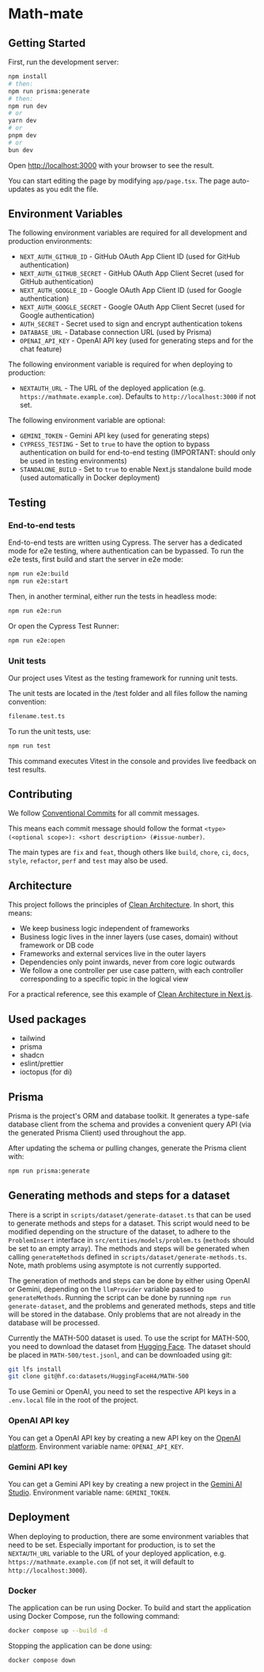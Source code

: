 # Math-mate

## Getting Started

First, run the development server:

```bash
npm install
# then:
npm run prisma:generate
# then:
npm run dev
# or
yarn dev
# or
pnpm dev
# or
bun dev
```

Open [http://localhost:3000](http://localhost:3000) with your browser to see the result.

You can start editing the page by modifying `app/page.tsx`. The page auto-updates as you edit the file.

## Environment Variables

The following environment variables are required for all development and production environments:

- `NEXT_AUTH_GITHUB_ID` - GitHub OAuth App Client ID (used for GitHub authentication)
- `NEXT_AUTH_GITHUB_SECRET` - GitHub OAuth App Client Secret (used for GitHub authentication)
- `NEXT_AUTH_GOOGLE_ID` - Google OAuth App Client ID (used for Google authentication)
- `NEXT_AUTH_GOOGLE_SECRET` - Google OAuth App Client Secret (used for Google authentication)
- `AUTH_SECRET` - Secret used to sign and encrypt authentication tokens
- `DATABASE_URL` - Database connection URL (used by Prisma)
- `OPENAI_API_KEY` - OpenAI API key (used for generating steps and for the chat feature)

The following environment variable is required for when deploying to production:

- `NEXTAUTH_URL` - The URL of the deployed application (e.g. `https://mathmate.example.com`). Defaults to `http://localhost:3000` if not set.

The following environment variable are optional:

- `GEMINI_TOKEN` - Gemini API key (used for generating steps)
- `CYPRESS_TESTING` - Set to `true` to have the option to bypass authentication on build for end-to-end testing (IMPORTANT: should only be used in testing environments)
- `STANDALONE_BUILD` - Set to `true` to enable Next.js standalone build mode (used automatically in Docker deployment)

## Testing

### End-to-end tests

End-to-end tests are written using Cypress. The server has a dedicated mode for e2e testing, where authentication can be bypassed. To run the e2e tests, first build and start the server in e2e mode:

```bash
npm run e2e:build
npm run e2e:start
```

Then, in another terminal, either run the tests in headless mode:

```bash
npm run e2e:run
```

Or open the Cypress Test Runner:

```bash
npm run e2e:open
```

### Unit tests

Our project uses Vitest as the testing framework for running unit tests.

The unit tests are located in the /test folder and all files follow the naming convention:

```bash
filename.test.ts
```

To run the unit tests, use:

```bash
npm run test
```

This command executes Vitest in the console and provides live feedback on test results.

## Contributing

We follow [Conventional Commits](https://www.conventionalcommits.org/en/v1.0.0/) for all commit messages.

This means each commit message should follow the format `<type>(<optional scope>): <short description> (#issue-number)`.

The main types are `fix` and `feat`, though others like `build`, `chore`, `ci`, `docs`, `style`, `refactor`, `perf` and `test` may also be used.

## Architecture

This project follows the principles of [Clean Architecture](https://blog.cleancoder.com/uncle-bob/2012/08/13/the-clean-architecture.html). In short, this means:

- We keep business logic independent of frameworks
- Business logic lives in the inner layers (use cases, domain) without framework or DB code
- Frameworks and external services live in the outer layers
- Dependencies only point inwards, never from core logic outwards
- We follow a one controller per use case pattern, with each controller corresponding to a specific topic in the logical view

For a practical reference, see this example of [Clean Architecture in Next.js](https://github.com/nikolovlazar/nextjs-clean-architecture).

## Used packages

- tailwind
- prisma
- shadcn
- eslint/prettier
- ioctopus (for di)

## Prisma

Prisma is the project's ORM and database toolkit. It generates a type-safe database client from the schema and provides a convenient query API (via the generated Prisma Client) used throughout the app.

After updating the schema or pulling changes, generate the Prisma client with:

```bash
npm run prisma:generate
```

## Generating methods and steps for a dataset

There is a script in `scripts/dataset/generate-dataset.ts` that can be used to generate methods and steps for a dataset. This script would need to be modified depending on the structure of the dataset, to adhere to the `ProblemInsert` interface in `src/entities/models/problem.ts` (`methods` should be set to an empty array). The methods and steps will be generated when calling `generateMethods` defined in `scripts/dataset/generate-methods.ts`. Note, math problems using asymptote is not currently supported.

The generation of methods and steps can be done by either using OpenAI or Gemini, depending on the `llmProvider` variable passed to `generateMethods`. Running the script can be done by running `npm run generate-dataset`, and the problems and generated methods, steps and title will be stored in the database. Only problems that are not already in the database will be processed.

Currently the MATH-500 dataset is used. To use the script for MATH-500, you need to download the dataset from [Hugging Face](https://huggingface.co/datasets/HuggingFaceH4/MATH-500). The dataset should be placed in `MATH-500/test.jsonl`, and can be downloaded using git:

```bash
git lfs install
git clone git@hf.co:datasets/HuggingFaceH4/MATH-500
```

To use Gemini or OpenAI, you need to set the respective API keys in a `.env.local` file in the root of the project.

### OpenAI API key

You can get a OpenAI API key by creating a new API key on the [OpenAI platform](https://platform.openai.com/account/api-keys). Environment variable name: `OPENAI_API_KEY`.

### Gemini API key

You can get a Gemini API key by creating a new project in the [Gemini AI Studio](https://aistudio.google.com/api-keys). Environment variable name: `GEMINI_TOKEN`.

## Deployment

When deploying to production, there are some environment variables that need to be set. Especially important for production, is to set the `NEXTAUTH_URL` variable to the URL of your deployed application, e.g. `https://mathmate.example.com` (if not set, it will default to `http://localhost:3000`).

### Docker

The application can be run using Docker. To build and start the application using Docker Compose, run the following command:

```bash
docker compose up --build -d
```

Stopping the application can be done using:

```bash
docker compose down
```
